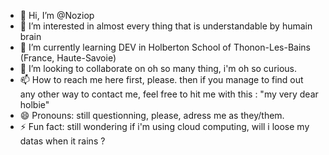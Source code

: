 - 👋 Hi, I’m @Noziop
- 👀 I’m interested in almost every thing that is understandable by humain brain
- 🌱 I’m currently learning DEV in Holberton School of Thonon-Les-Bains (France, Haute-Savoie)
- 💞️ I’m looking to collaborate on oh so many thing, i'm oh so curious.
- 📫 How to reach me here first, please. then if you manage to find out any other way to contact me, feel free to hit me with this : "my very dear holbie"
- 😄 Pronouns: still questionning, please, adress me as they/them.
- ⚡ Fun fact: still wondering if i'm using cloud computing, will i loose my datas when it rains ?

<!---
Noziop/Noziop is a ✨ special ✨ repository because its `README.md` (this file) appears on your GitHub profile.
You can click the Preview link to take a look at your changes.
--->
